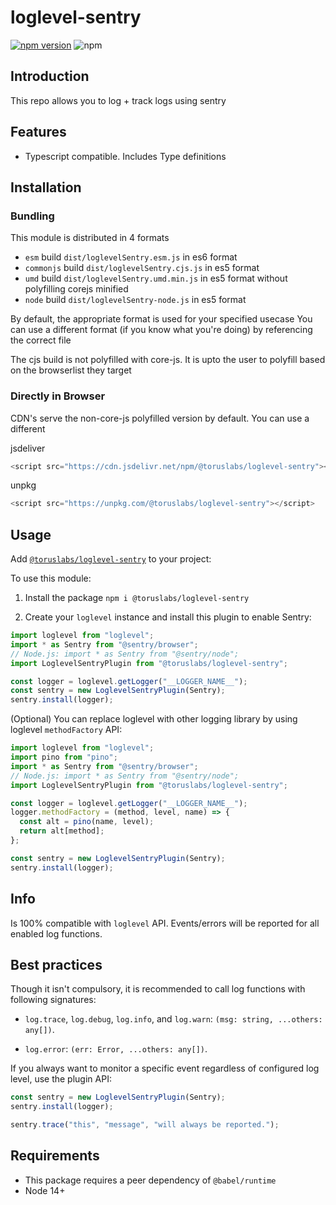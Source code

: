 # loglevel-sentry

[![npm version](https://badge.fury.io/js/%40toruslabs%2Floglevel-sentry.svg)](https://badge.fury.io/js/%40toruslabs%2Floglevel-sentry)
![npm](https://img.shields.io/npm/dw/@toruslabs/loglevel-sentry)

## Introduction

This repo allows you to log + track logs using sentry

## Features

- Typescript compatible. Includes Type definitions

## Installation

### Bundling

This module is distributed in 4 formats

- `esm` build `dist/loglevelSentry.esm.js` in es6 format
- `commonjs` build `dist/loglevelSentry.cjs.js` in es5 format
- `umd` build `dist/loglevelSentry.umd.min.js` in es5 format without polyfilling corejs minified
- `node` build `dist/loglevelSentry-node.js` in es5 format

By default, the appropriate format is used for your specified usecase
You can use a different format (if you know what you're doing) by referencing the correct file

The cjs build is not polyfilled with core-js.
It is upto the user to polyfill based on the browserlist they target

### Directly in Browser

CDN's serve the non-core-js polyfilled version by default. You can use a different

jsdeliver

```js
<script src="https://cdn.jsdelivr.net/npm/@toruslabs/loglevel-sentry"></script>
```

unpkg

```js
<script src="https://unpkg.com/@toruslabs/loglevel-sentry"></script>
```

## Usage

Add [`@toruslabs/loglevel-sentry`](https://www.npmjs.com/package/@toruslabs/loglevel-sentry) to your project:

To use this module:

1. Install the package
   `npm i @toruslabs/loglevel-sentry`

2. Create your `loglevel` instance and install this plugin to enable Sentry:

```js
import loglevel from "loglevel";
import * as Sentry from "@sentry/browser";
// Node.js: import * as Sentry from "@sentry/node";
import LoglevelSentryPlugin from "@toruslabs/loglevel-sentry";

const logger = loglevel.getLogger("__LOGGER_NAME__");
const sentry = new LoglevelSentryPlugin(Sentry);
sentry.install(logger);
```

(Optional) You can replace loglevel with other logging library by using loglevel `methodFactory` API:

```js
import loglevel from "loglevel";
import pino from "pino";
import * as Sentry from "@sentry/browser";
// Node.js: import * as Sentry from "@sentry/node";
import LoglevelSentryPlugin from "@toruslabs/loglevel-sentry";

const logger = loglevel.getLogger("__LOGGER_NAME__");
logger.methodFactory = (method, level, name) => {
  const alt = pino(name, level);
  return alt[method];
};

const sentry = new LoglevelSentryPlugin(Sentry);
sentry.install(logger);
```

## Info

Is 100% compatible with `loglevel` API. Events/errors will be reported for all enabled log functions.

## Best practices

Though it isn't compulsory, it is recommended to call log functions with following signatures:

- `log.trace`, `log.debug`, `log.info`, and `log.warn`: `(msg: string, ...others: any[])`.

- `log.error`: `(err: Error, ...others: any[])`.

If you always want to monitor a specific event regardless of configured log level, use the plugin API:

```js
const sentry = new LoglevelSentryPlugin(Sentry);
sentry.install(logger);

sentry.trace("this", "message", "will always be reported.");
```

## Requirements

- This package requires a peer dependency of `@babel/runtime`
- Node 14+
